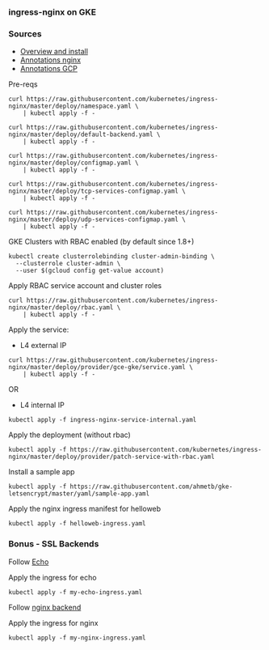 ### ingress-nginx on GKE

### Sources
* [Overview and install](https://github.com/kubernetes/ingress-nginx)
* [Annotations nginx](https://github.com/kubernetes/ingress-nginx/blob/master/docs/user-guide/annotations.md)
* [Annotations GCP](https://github.com/kubernetes/ingress-gce/blob/master/docs/annotations.md)


Pre-reqs
```
curl https://raw.githubusercontent.com/kubernetes/ingress-nginx/master/deploy/namespace.yaml \
    | kubectl apply -f -

curl https://raw.githubusercontent.com/kubernetes/ingress-nginx/master/deploy/default-backend.yaml \
    | kubectl apply -f -

curl https://raw.githubusercontent.com/kubernetes/ingress-nginx/master/deploy/configmap.yaml \
    | kubectl apply -f -

curl https://raw.githubusercontent.com/kubernetes/ingress-nginx/master/deploy/tcp-services-configmap.yaml \
    | kubectl apply -f -

curl https://raw.githubusercontent.com/kubernetes/ingress-nginx/master/deploy/udp-services-configmap.yaml \
    | kubectl apply -f -
```

GKE Clusters with RBAC enabled (by default since 1.8+)
```
kubectl create clusterrolebinding cluster-admin-binding \
  --clusterrole cluster-admin \
  --user $(gcloud config get-value account)
```

Apply RBAC service account and cluster roles
```
curl https://raw.githubusercontent.com/kubernetes/ingress-nginx/master/deploy/rbac.yaml \
    | kubectl apply -f -
```

Apply the service:
* L4 external IP
```
curl https://raw.githubusercontent.com/kubernetes/ingress-nginx/master/deploy/provider/gce-gke/service.yaml \
    | kubectl apply -f -
```
OR
* L4 internal IP
```
kubectl apply -f ingress-nginx-service-internal.yaml
```

Apply the deployment (without rbac)
```
kubectl apply -f https://raw.githubusercontent.com/kubernetes/ingress-nginx/master/deploy/provider/patch-service-with-rbac.yaml

```

Install a sample app
```
kubectl apply -f https://raw.githubusercontent.com/ahmetb/gke-letsencrypt/master/yaml/sample-app.yaml
```

Apply the nginx ingress manifest for helloweb
```
kubectl apply -f helloweb-ingress.yaml
```

### Bonus - SSL Backends
Follow [Echo](https://github.com/kenthua/gke/tree/master/gclb/echo)

Apply the ingress for echo
```
kubectl apply -f my-echo-ingress.yaml
```

Follow [nginx backend](https://github.com/kenthua/gke/tree/master/gclb/nginx)

Apply the ingress for nginx
```
kubectl apply -f my-nginx-ingress.yaml
```
